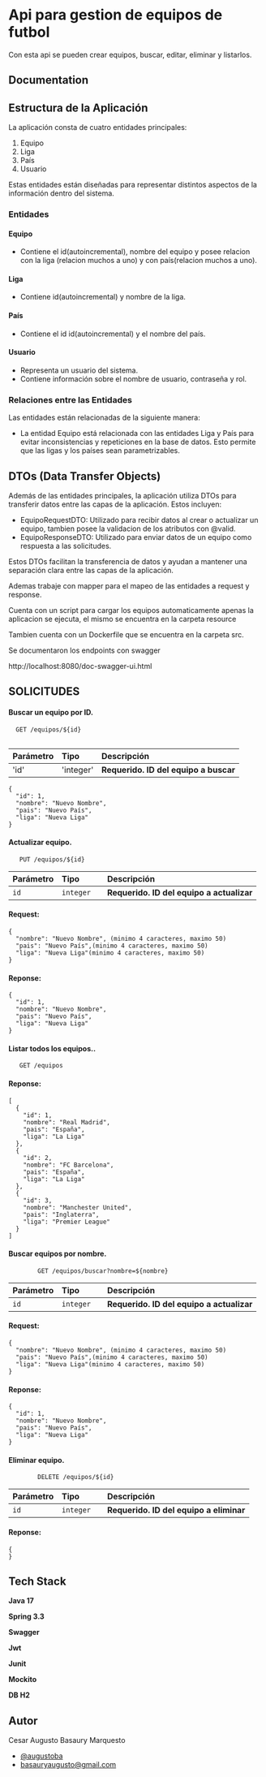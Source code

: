 
# Api para gestion de equipos de futbol

Con esta api se pueden crear equipos, buscar, editar, eliminar y listarlos.



## Documentation

## Estructura de la Aplicación

La aplicación consta de cuatro entidades principales:

1. Equipo
2. Liga
3. País
4. Usuario

Estas entidades están diseñadas para representar distintos aspectos de la información dentro del sistema.

### Entidades

#### Equipo

- Contiene el id(autoincremental), nombre del equipo y posee relacion con la liga (relacion muchos a uno) y con país(relacion muchos a uno).

#### Liga

- Contiene id(autoincremental) y nombre de la liga.

#### País

- Contiene el id id(autoincremental) y el nombre del país. 

#### Usuario

- Representa un usuario del sistema.
- Contiene información sobre el nombre de usuario, contraseña y rol.


### Relaciones entre las Entidades

Las entidades están relacionadas de la siguiente manera:

- La entidad Equipo está relacionada con las entidades Liga y País para evitar inconsistencias y repeticiones en la base de datos. Esto permite que las ligas y los países sean parametrizables.

## DTOs (Data Transfer Objects)

Además de las entidades principales, la aplicación utiliza DTOs para transferir datos entre las capas de la aplicación. Estos incluyen:

- EquipoRequestDTO: Utilizado para recibir datos al crear o actualizar un equipo, tambien posee la validacion de los atributos con @valid.
- EquipoResponseDTO: Utilizado para enviar datos de un equipo como respuesta a las solicitudes.

Estos DTOs facilitan la transferencia de datos y ayudan a mantener una separación clara entre las capas de la aplicación.

Ademas trabaje con mapper para el mapeo de las entidades a request y response.

Cuenta con un script para cargar los equipos automaticamente apenas la aplicacion se ejecuta, el mismo se encuentra en la carpeta resource

Tambien cuenta con un Dockerfile que se encuentra en la carpeta src.

Se documentaron los endpoints con swagger 

http://localhost:8080/doc-swagger-ui.html


## SOLICITUDES

#### Buscar un equipo por ID.


```http
  GET /equipos/${id}
  
```

| Parámetro	 | Tipo     | Descripción                |
| :-------- | :------- | :------------------------- |
| 'id' | 'integer' | **Requerido. ID del equipo a buscar** |                                                                                 
              
```http
{
  "id": 1,
  "nombre": "Nuevo Nombre",  
  "pais": "Nuevo País",  
  "liga": "Nueva Liga"  
}
```

#### Actualizar equipo.

```http
   PUT /equipos/${id}
```

| Parámetro	 | Tipo     | Descripción                |
| :-------- | :------- | :-------------------------------- |
| `id`      | `integer	` | **Requerido. ID del equipo a actualizar** |

#### Request:
```http
{
  "nombre": "Nuevo Nombre", (minimo 4 caracteres, maximo 50)   
  "pais": "Nuevo País",(minimo 4 caracteres, maximo 50)  
  "liga": "Nueva Liga"(minimo 4 caracteres, maximo 50)   
}
```
#### Reponse:

```http
{
  "id": 1,
  "nombre": "Nuevo Nombre",  
  "pais": "Nuevo País",  
  "liga": "Nueva Liga"  
}
```
#### Listar todos los equipos..

```http
   GET /equipos
```

#### Reponse:
```http
[
  {
    "id": 1,             
    "nombre": "Real Madrid",         
    "pais": "España",       
    "liga": "La Liga"     
  },     
  {
    "id": 2,            
    "nombre": "FC Barcelona",         
    "pais": "España",          
    "liga": "La Liga"         
  },        
  {
    "id": 3,           
    "nombre": "Manchester United",          
    "pais": "Inglaterra",         
    "liga": "Premier League"        
  }     
]
```


#### Buscar equipos por nombre.

```http
        GET /equipos/buscar?nombre=${nombre}
```

| Parámetro	 | Tipo     | Descripción                |
| :-------- | :------- | :-------------------------------- |
| `id`      | `integer	` | **Requerido. ID del equipo a actualizar** |

#### Request:
```http
{
  "nombre": "Nuevo Nombre", (minimo 4 caracteres, maximo 50)   
  "pais": "Nuevo País",(minimo 4 caracteres, maximo 50)  
  "liga": "Nueva Liga"(minimo 4 caracteres, maximo 50)   
}
```
#### Reponse:
```http
{
  "id": 1,
  "nombre": "Nuevo Nombre",  
  "pais": "Nuevo País",  
  "liga": "Nueva Liga"  
}
```

#### Eliminar equipo.

```http
        DELETE /equipos/${id}
```

| Parámetro	 | Tipo     | Descripción                |
| :-------- | :------- | :-------------------------------- |
| `id`      | `integer	` | **Requerido. ID del equipo a eliminar** |

#### Reponse:
```http
{
}
```
## Tech Stack

**Java 17**

**Spring 3.3**

**Swagger**

**Jwt**

**Junit**

**Mockito**

**DB H2**




## Autor
Cesar Augusto Basaury Marquesto

- [@augustoba](https://github.com/augustoba)
- basauryaugusto@gmail.com
